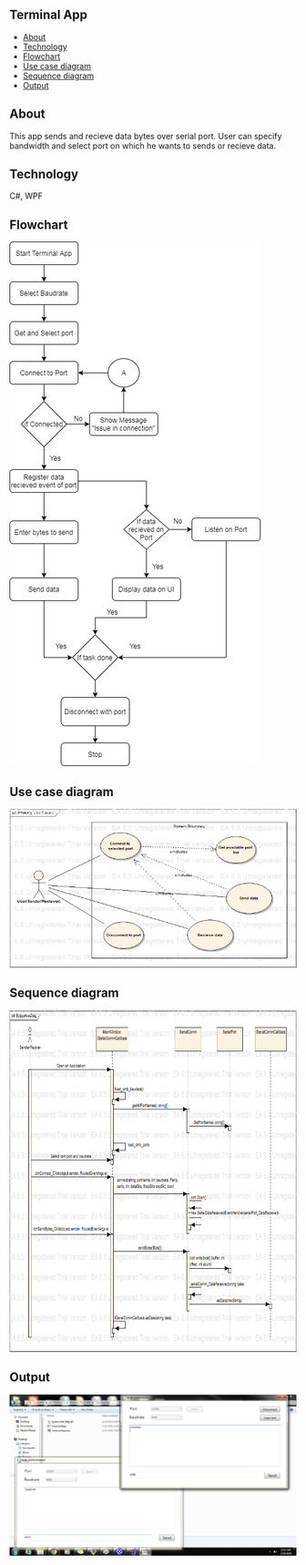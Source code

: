 ## Terminal App

* [About](#about)
* [Technology](#technology)
* [Flowchart](#flowchart)
* [Use case diagram](#use-case-diagram)
* [Sequence diagram](#sequence-diagram)
* [Output](#output)

## About

This app sends and recieve data bytes over serial port.
User can specify bandwidth and select port on which he wants to sends or recieve data.

## Technology

C#, WPF
<br>

## Flowchart

<img src="https://raw.githubusercontent.com/SapnaPanjabi/Projects/master/Documentation/TerminalApp%20Flowchart.jpg">
<br>

## Use case diagram

<img src="https://raw.githubusercontent.com/SapnaPanjabi/Projects/master/Documentation/UseCaseDiag.bmp">
<br>

## Sequence diagram

<img height = "600" width ="1024" src="https://raw.githubusercontent.com/SapnaPanjabi/Projects/master/Documentation/SequenceDiag.bmp">
<br>

## Output

<img src="https://raw.githubusercontent.com/SapnaPanjabi/Projects/master/Documentation/final%20output.png">
<br>

